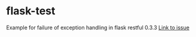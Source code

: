 # flask-test

Example for failure of exception handling in flask restful 0.3.3
[Link to issue](https://github.com/flask-restful/flask-restful/issues/456)
